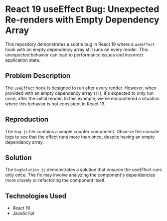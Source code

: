 # React 19 useEffect Bug: Unexpected Re-renders with Empty Dependency Array

This repository demonstrates a subtle bug in React 19 where a `useEffect` hook with an empty dependency array still runs on every render.  This unexpected behavior can lead to performance issues and incorrect application state.

## Problem Description

The `useEffect` hook is designed to run after every render. However, when provided with an empty dependency array (`[]`), it's expected to only run once, after the initial render.  In this example, we've encountered a situation where this behavior is not consistent in React 19.

## Reproduction

The `bug.js` file contains a simple counter component. Observe the console logs to see that the effect runs more than once, despite having an empty dependency array.

## Solution

The `bugSolution.js` demonstrates a solution that ensures the useEffect runs only once.  The fix may involve analyzing the component's dependencies more closely or refactoring the component itself.

## Technologies Used

- React 19
- JavaScript